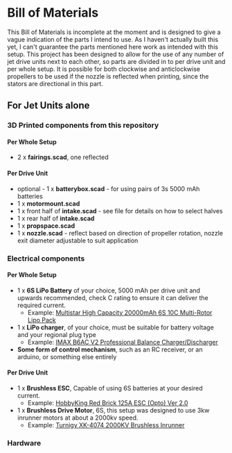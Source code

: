 # Bill of Materials

This Bill of Materials is incomplete at the moment and is designed to give a vague indication of the parts I intend to use. As I haven't actually built this yet, I can't guarantee the parts mentioned here work as intended with this setup. This project has been designed to allow for the use of any number of jet drive units next to each other, so parts are divided in to per drive unit and per whole setup. It is possible for both clockwise and anticlockwise propellers to be used if the nozzle is reflected when printing, since the stators are directional in this part.

## For Jet Units alone
### 3D Printed components from this repository
#### Per Whole Setup
* 2 x **fairings.scad**, one reflected
#### Per Drive Unit
* optional - 1 x **batterybox.scad** - for using pairs of 3s 5000 mAh batteries
* 1 x **motormount.scad**
* 1 x front half of **intake.scad** - see file for details on how to select halves
* 1 x rear half of **intake.scad**
* 1 x **propspace.scad**
* 1 x **nozzle.scad** - reflect based on direction of propeller rotation, nozzle exit diameter adjustable to suit application
### Electrical components
#### Per Whole Setup
* 1 x **6S LiPo Battery** of your choice, 5000 mAh per drive unit and upwards recommended, check C rating to ensure it can deliver the required current.
  * Example: [Multistar High Capacity 20000mAh 6S 10C Multi-Rotor Lipo Pack](https://hobbyking.com/en_us/multistar-high-capacity-6s-20000mah-multi-rotor-lipo-pack.html)
* 1 x **LiPo charger**, of your choice, must be suitable for battery voltage and your regional plug type
  * Example: [IMAX B6AC V2 Professional Balance Charger/Discharger](https://hobbyking.com/en_us/imax-b6ac-v2-professional-balance-charger-discharger-uk-plug.html)
* **Some form of control mechanism**, such as an RC receiver, or an arduino, or something else entirely
#### Per Drive Unit
* 1 x **Brushless ESC**, Capable of using 6S batteries at your desired current.
  * Example: [HobbyKing Red Brick 125A ESC (Opto) Ver 2.0](https://hobbyking.com/en_us/hobbyking-red-brick-125a-esc-opto-version-11.html)
* 1 x **Brushless Drive Motor**, 6S, this setup was designed to use 3kw inrunner motors at about a 2000kv speed.
  * Example: [Turnigy XK-4074 2000KV Brushless Inrunner](https://hobbyking.com/en_us/turnigy-xk-4074-2000kv-brushless-inrunner.html)
### Hardware
